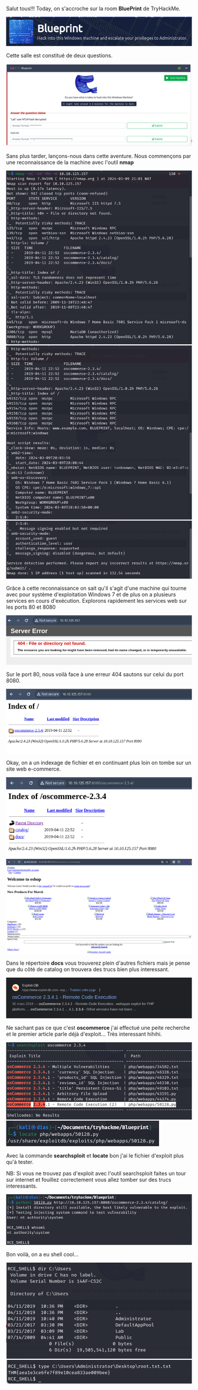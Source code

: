 Salut tous!!!
Today, on s'accroche sur la room **BluePrint** de TryHackMe.

![Alt text](image/blueprint0.png)

Cette salle est constitué de deux questions.

![Alt text](image/blueprint1.png)

Sans plus tarder, lançons-nous dans cette aventure. Nous commençons par une reconnaissance de la machine avec l'outil **nmap**

![Alt text](image/blueprint2.png)
![Alt text](image/blueprint3.png)
![Alt text](image/blueprint4.png)

Grâce à cette reconnaissance on sait qu'il s'agit d'une machine qui tourne avec pour système d'exploitation Windows 7 et de plus on a plusieurs services en cours d'exécution. Explorons rapidement les services web sur les ports 80 et 8080

![Alt text](image/blueprint5.png)

Sur le port 80, nous voilà face à une erreur 404 sautons sur celui du port 8080.

![Alt text](image/blueprint6.png)

Okay, on a un indexage de fichier et en continuant plus loin on tombe sur un site web e-commerce.

![Alt text](image/blueprint7.png)
![Alt text](image/blueprint8.png)

Dans le répertoire **docs** vous trouverez plein d'autres fichiers mais je pense que du côté de catalog on trouvera des trucs bien plus interessant.

![Alt text](image/blueprint9.png)

Ne sachant pas ce que c'est **oscommerce** j'ai effectué une peite recherche et le premier article parle déjà d'exploit... Très interessant hihihi.

![Alt text](image/blueprint10.png)
![Alt text](image/blueprint11.png)

Avec la commande **searchsploit** et **locate** bon j'ai le fichier d'exploit plus qu'à tester.

NB: Si vous ne trouvez pas d'exploit avec l'outil searchsploit faites un tour sur internet et fouillez correctement vous allez tomber sur des trucs interessants.

![Alt text](image/blueprint12.png)

Bon voilà, on a eu shell cool...

![Alt text](image/blueprint13.png)
![Alt text](image/blueprint14.png)
